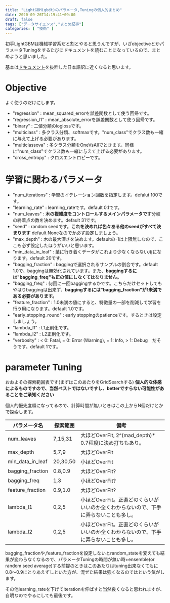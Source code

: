 ```yaml
---
title: "LightGBM(gbdt)のパラメータ,Tuningの個人的まとめ"
date: 2020-09-26T14:19:41+09:00
draft: false
tags: ["データサイエンス","まとめ記事"]
categories: [ "技術" ]
---
```


初手LightGBMは機械学習系だと割とやると思うんですが、いざobjectiveとかパラメータTuningをするたびにドキュメントを読むことになっているので、まとめようと思いました。

基本は[ドキュメント](https://lightgbm.readthedocs.io/en/latest/Parameters.html)を抜粋した日本語訳に近くなると思います。
<!--more-->

# Objective
よく使うのだけにします。

+ "regression" : mean_squared_errorを誤差関数として使う回帰です。
+ "regression_l1" : mean_absolute_errorを誤差関数として使う回帰です。
+ "binary" : 二値分類のloglossです。
+ "multiclass" : 多クラス分類、softmaxです。"num_class"でクラス数も一緒に与えて上げる必要があります。
+ "multiclassova" : 多クラス分類をOneVsAllでときます。同様に"num_class"でクラス数も一緒に与えて上げる必要があります。
+ "cross_entropy" : クロスエントロピーです。

# 学習に関わるパラメータ
+ "num_iterations" : 学習のイテレーション回数を指定します。defalut 100です。
+ "learning_rate" : learning_rateです。default 0.1です。
+ "num_leaves" : **木の複雑度をコントロールするメインパラメータです**分岐の終着点の数を決めます。default 31です。
+ "seed" : random seedです。**これを決めれば色々ある他のseedがすべて決まります** default Noneなのでか必ず設定しましょう。
+ "max_depth" : 木の最大深さを決めます。defaultの-1は上限無しなので、ここも必ず設定したほうがいいと思います。
+ "min_data_in_leaf" : 葉に行き着くデータがこれより少なくならない用になります。default 20です。
+ "bagging_fraction" : baggingで選択されるサンプルの割合です。default 1.0で、baggingは無効化されています。また、**baggingするには"bagging_freq"も正の値にしなくてはなりません。**
+ "bagging_freq" : 何回に一回baggingするかです。こちらだけセットしてもやはりbaggingは出来ず、**baggingするには"bagging_fraction"が1未満である必要があります。**
+ "feature_fraction" : 1.0未満の値にすると、特徴量の一部を削減して学習を行う用になります。default 1.0です。
+ "early_stopping_round" : early stoppingのpatienceです。するときは設定しましょう。
+ "lambda_l1" : L1正則化です。
+ "lambda_l2" : L2正則化です。
+ "verbosity" : < 0: Fatal, = 0: Error (Warning), = 1: Info, > 1: Debug　だそうです。default 1です。

# parameter Tuning

おおよその探索範囲表です(まずはこのあたりをGridSearchする)
**個人的な体感によるものですので、当然ベストではないですし、betterですらない可能性があることをご承知ください**

個人的優先度順になってるので、計算時間が無いときはこの上からN個だけとかで探索します。

| パラメータ名 | 探索範囲 | 備考 |
| ---- | ---- | ---- |
| num_leaves | 7,15,31 | 大ほどOverFit, 2^(mad_depth)* 0.7程度に決め打ちもあり。 |
| max_depth | 5,7,9 | 大ほどOverFit |
| min_data_in_leaf | 20,30,50 | 小ほどOverFit |
| bagging_fraction | 0.8,0.9 | 大ほどOverFit? |
| bagging_freq | 1,3 | 小ほどOverFit? |
| feature_fraction | 0.9,1.0  | 大ほどOverFit? |
| lambda_l1 | 0,2,5 | 小ほどOverFit。正直どのくらいがいいのか全くわからないので、下手に弄らないことも多し。|
| lambda_l2 | 0,2,5 | 小ほどOverFit。正直どのくらいがいいのか全くわからないので、下手に弄らないことも多し。 |

bagging_fractionや,feature_fractionを設定しないとrandom_stateを変えても結果が変わらなくなるので、パラメータTuningの時間が無い時+ensemble(or random seed average)する前提のときはこのあたりはtuning出来なくてもに0.8〜0.9にとりあえずしといた方が、混ぜた結果は強くなるのではという気がします。

その他learning_rateを下げてiterationを伸ばすと当然良くなると思われますが、自明なのでやるにしても最後です。
